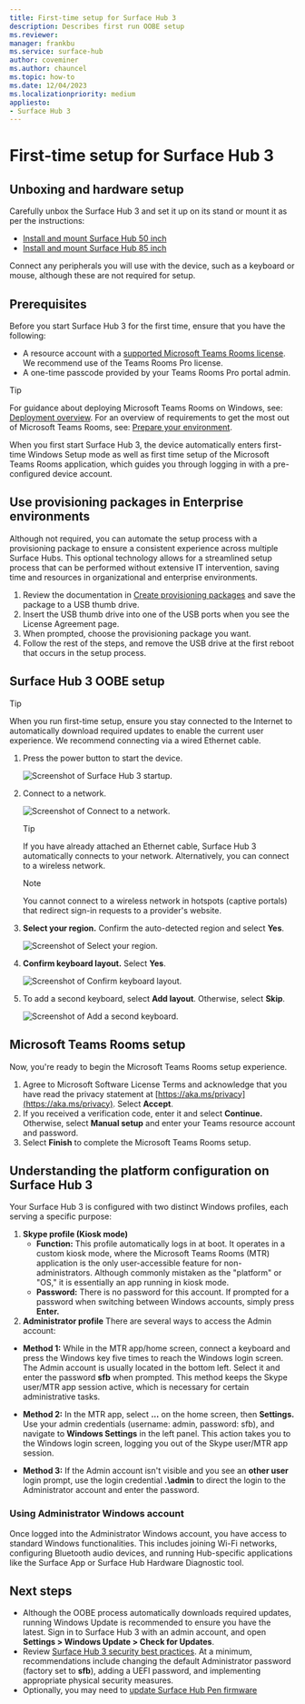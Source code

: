 ```yaml
---
title: First-time setup for Surface Hub 3
description: Describes first run OOBE setup
ms.reviewer: 
manager: frankbu
ms.service: surface-hub
author: coveminer
ms.author: chauncel
ms.topic: how-to
ms.date: 12/04/2023
ms.localizationpriority: medium
appliesto:
- Surface Hub 3
---
```

# First-time setup for Surface Hub 3

## Unboxing and hardware setup

Carefully unbox the Surface Hub 3 and set it up on its stand or mount it as per the instructions:

- [Install and mount Surface Hub 50 inch](surface-hub-install-mount.md)
- [Install and mount Surface Hub 85 inch](surface-hub-3-85-install-mount.md)

Connect any peripherals you will use with the device, such as a keyboard or mouse, although these are not required for setup.

## Prerequisites

Before you start Surface Hub 3 for the first time, ensure that you have the following:

- A resource account with a [supported Microsoft Teams Rooms license](/microsoftteams/rooms/rooms-licensing). We recommend use of the Teams Rooms Pro license. 
- A one-time passcode provided by your Teams Rooms Pro portal admin. 

> [!TIP]
> For guidance about deploying Microsoft Teams Rooms on Windows, see: [Deployment overview](/microsoftteams/rooms/rooms-deploy). For an overview of requirements to get the most out of Microsoft Teams Rooms, see: [Prepare your environment](/microsoftteams/rooms/rooms-prep). 

When you first start Surface Hub 3, the device automatically enters first-time Windows Setup mode as well as first time setup of the Microsoft Teams Rooms application, which guides you through logging in with a pre-configured device account. 

## Use provisioning packages in Enterprise environments

Although not required, you can automate the setup process with a provisioning package to ensure a consistent experience across multiple Surface Hubs. This optional technology allows for a streamlined setup process that can be performed without extensive IT intervention, saving time and resources in organizational and enterprise environments.

1. Review the documentation in [Create provisioning packages](provisioning-packages-for-surface-hub.md) and save the package to a USB thumb drive.
2. Insert the USB thumb drive into one of the USB ports when you see the License Agreement page.
3. When prompted, choose the provisioning package you want.
4. Follow the rest of the steps, and remove the USB drive at the first reboot that occurs in the setup process.

## Surface Hub 3 OOBE setup

> [!TIP]
> When you run first-time setup, ensure you stay connected to the Internet to automatically download required updates to enable the current user experience. We recommend connecting via a wired Ethernet cable. 

1. Press the power button to start the device.

   ![Screenshot of Surface Hub 3 startup.](images/surface-hub-3-oobe-fig1.png)

2. Connect to a network.

   ![Screenshot of Connect to a network.](images/surface-hub-3-oobe-fig1-0.png)

   > [!TIP]
   > If you have already attached an Ethernet cable, Surface Hub 3 automatically connects to your network. Alternatively, you can connect to a wireless network.

   > [!NOTE]
   > You cannot connect to a wireless network in hotspots (captive portals) that redirect sign-in requests to a provider's website.

3. **Select your region.** Confirm the auto-detected region and select **Yes**.

   ![Screenshot of Select your region.](images/surface-hub-3-oobe-fig1a.png)

4. **Confirm keyboard layout.** Select **Yes**.

   ![Screenshot of Confirm keyboard layout.](images/surface-hub-3-oobe-fig1b.png)

5. To add a second keyboard, select **Add layout**. Otherwise, select **Skip**.

   ![Screenshot of Add a second keyboard.](images/surface-hub-3-oobe-fig1c.png)

## Microsoft Teams Rooms setup

Now, you're ready to begin the Microsoft Teams Rooms setup experience.

1. Agree to Microsoft Software License Terms and acknowledge that you have read the privacy statement at [https://aka.ms/privacy](https://aka.ms/privacy). Select **Accept**.
2. If you received a verification code, enter it and select **Continue.** Otherwise, select **Manual setup** and enter your Teams resource account and password.
3. Select **Finish** to complete the Microsoft Teams Rooms setup.

## Understanding the platform configuration on Surface Hub 3

Your Surface Hub 3 is configured with two distinct Windows profiles, each serving a specific purpose:

1. **Skype profile (Kiosk mode)**
    - **Function:** This profile automatically logs in at boot. It operates in a custom kiosk mode, where the Microsoft Teams Rooms (MTR) application is the only user-accessible feature for non-administrators. Although commonly mistaken as the "platform" or "OS," it is essentially an app running in kiosk mode.
    - **Password:** There is no password for this account. If prompted for a password when switching between Windows accounts, simply press **Enter.**
2. **Administrator profile**
There are several ways to access the Admin account:

- **Method 1:** While in the MTR app/home screen, connect a keyboard and press the Windows key five times to reach the Windows login screen. The Admin account is usually located in the bottom left. Select it and enter the password **sfb** when prompted. This method keeps the Skype user/MTR app session active, which is necessary for certain administrative tasks.

- **Method 2:** In the MTR app, select **...** on the home screen, then **Settings.** Use your admin credentials (username: admin, password: sfb), and navigate to **Windows Settings** in the left panel. This action takes you to the Windows login screen, logging you out of the Skype user/MTR app session.
 
- **Method 3:** If the Admin account isn't visible and you see an **other user** login prompt, use the login credential **.\admin** to direct the login to the Administrator account and enter the password.

### Using Administrator Windows account

Once logged into the Administrator Windows account, you have access to standard Windows functionalities. This includes joining Wi-Fi networks, configuring Bluetooth audio devices, and running Hub-specific applications like the Surface App or Surface Hub Hardware Diagnostic tool.

## Next steps

- Although the OOBE process automatically downloads required updates, running Windows Update is recommended to ensure you have the latest. Sign in to Surface Hub 3 with an admin account, and open **Settings > Windows Update > Check for Updates**.
- Review [Surface Hub 3 security best practices](surface-hub-3-security.md). At a minimum, recommendations include changing the default Administrator password (factory set to **sfb**), adding a UEFI password, and implementing appropriate physical security measures.
- Optionally, you may need to [update Surface Hub Pen firmware](surface-hub-pen-firmware.md)
